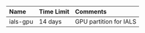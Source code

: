 | Name     | Time Limit   | Comments               |
|:---------|:-------------|:-----------------------|
| ials-gpu | 14 days      | GPU partition for IALS |
